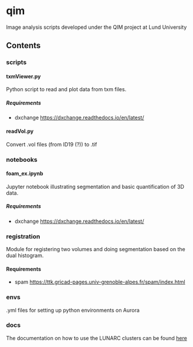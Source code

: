 # qim
Image analysis scripts developed under the QIM project at Lund University


## Contents
### scripts
#### txmViewer.py
Python script to read and plot data from txm files. 
##### Requirements
* dxchange https://dxchange.readthedocs.io/en/latest/
#### readVol.py
Convert .vol files (from ID19 (?)) to .tif

### notebooks
#### foam_ex.ipynb
Jupyter notebook illustrating segmentation and basic quantification of 3D data.
##### Requirements
* dxchange https://dxchange.readthedocs.io/en/latest/

### registration
Module for registering two volumes and doing segmentation based on the dual histogram.
#### Requirements
* spam https://ttk.gricad-pages.univ-grenoble-alpes.fr/spam/index.html

### envs
.yml files for setting up python environments on Aurora

### docs
The documentation on how to use the LUNARC clusters can be found [here](https://qimlu.readthedocs.io/en/latest/)
